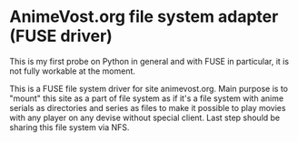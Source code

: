 AnimeVost.org file system adapter (FUSE driver)
===============================================

This is my first probe on Python in general and with FUSE in particular, it is not fully workable at the moment.

This is a FUSE file system driver for site animevost.org. Main purpose is to "mount" this site as a part of file system as if it's a file system with anime serials as directories and series as files to make it possible to play movies with any player on any devise without special client. Last step should be sharing this file system via NFS.